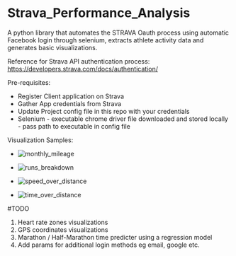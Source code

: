 # Strava_Performance_Analysis
A python library that automates the STRAVA Oauth process using automatic Facebook login through selenium, extracts athlete activity data and generates basic visualizations. 

Reference for Strava API authentication process: 
https://developers.strava.com/docs/authentication/

Pre-requisites: 
- Register Client application on Strava 
- Gather App credentials from Strava
- Update Project config file in this repo with your credentials
- Selenium - executable chrome driver file downloaded and stored locally - pass path to executable in config file 

Visualization Samples: 

- ![monthly_mileage](https://github.com/nahar-senior/strava-performance-analysis/blob/master/visualizations/monthly_mileage.jpg?raw=true)

- ![runs_breakdown](https://github.com/nahar-senior/strava-performance-analysis/blob/master/visualizations/runs_breakdown.jpg?raw=true)

- ![speed_over_distance](https://github.com/nahar-senior/strava-performance-analysis/blob/master/visualizations/speed_over_distance.jpg?raw=true)

- ![time_over_distance](https://github.com/nahar-senior/strava-performance-analysis/blob/master/visualizations/time_over_distance.jpg?raw=true)

#TODO 
1. Heart rate zones visualizations
2. GPS coordinates visualizations
3. Marathon / Half-Marathon time predicter using a regression model 
4. Add params for additional login methods eg email, google etc. 
